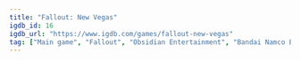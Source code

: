```yaml
---
title: "Fallout: New Vegas"
igdb_id: 16
igdb_url: "https://www.igdb.com/games/fallout-new-vegas"
tag: ["Main game", "Fallout", "Obsidian Entertainment", "Bandai Namco Entertainment", "1C/Cenega", "Bethesda Softworks", "Shooter", "Role-playing (RPG)", "Single player", "First person", "Third person", "Action", "Science fiction", "Survival", "Sandbox", "Open world"]
---
```

